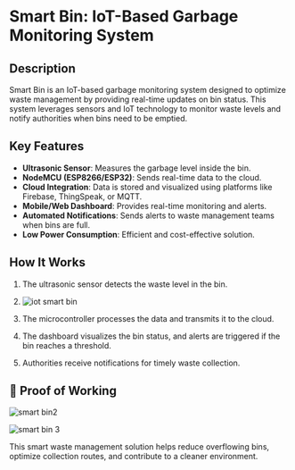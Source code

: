 # Smart Bin: IoT-Based Garbage Monitoring System

## Description
Smart Bin is an IoT-based garbage monitoring system designed to optimize waste management by providing real-time updates on bin status. This system leverages sensors and IoT technology to monitor waste levels and notify authorities when bins need to be emptied.

## Key Features
- **Ultrasonic Sensor**: Measures the garbage level inside the bin.
- **NodeMCU (ESP8266/ESP32)**: Sends real-time data to the cloud.
- **Cloud Integration**: Data is stored and visualized using platforms like Firebase, ThingSpeak, or MQTT.
- **Mobile/Web Dashboard**: Provides real-time monitoring and alerts.
- **Automated Notifications**: Sends alerts to waste management teams when bins are full.
- **Low Power Consumption**: Efficient and cost-effective solution.

## How It Works
1. The ultrasonic sensor detects the waste level in the bin.
2. 
    ![iot smart bin](https://github.com/user-attachments/assets/9b5b3875-09ae-42ae-bc26-5163d82f93f6)
   
4. The microcontroller processes the data and transmits it to the cloud.
5. The dashboard visualizes the bin status, and alerts are triggered if the bin reaches a threshold.
6. Authorities receive notifications for timely waste collection.
  
## 📸 Proof of Working  

![smart bin2](https://github.com/user-attachments/assets/331f4233-a5e3-4443-98f6-feedec826dc8)
  
![smart bin 3](https://github.com/user-attachments/assets/b922fe28-ec8f-4335-a897-de7173def8bd)
     
This smart waste management solution helps reduce overflowing bins, optimize collection routes, and contribute to a cleaner environment.

